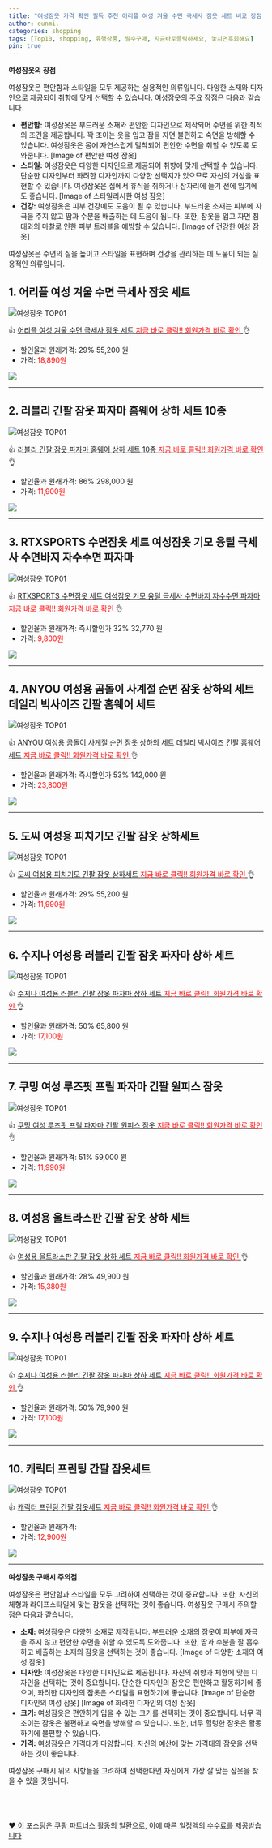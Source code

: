 ```yaml
---
title: "여성잠옷 가격 확인 필독 추천 어리플 여성 겨울 수면 극세사 잠옷 세트 비교 장점 구매가이드"
author: eunmi.
categories: shopping
tags: [Top10, shopping, 유행상품, 필수구매, 지금바로클릭하세요, 놓치면후회해요]
pin: true
---
```

**여성잠옷의 장점**

여성잠옷은 편안함과 스타일을 모두 제공하는 실용적인 의류입니다. 다양한 소재와 디자인으로 제공되어 취향에 맞게 선택할 수 있습니다. 여성잠옷의 주요 장점은 다음과 같습니다.

* **편안함:** 여성잠옷은 부드러운 소재와 편안한 디자인으로 제작되어 수면을 위한 최적의 조건을 제공합니다. 꽉 조이는 옷을 입고 잠을 자면 불편하고 숙면을 방해할 수 있습니다. 여성잠옷은 몸에 자연스럽게 밀착되어 편안한 수면을 취할 수 있도록 도와줍니다.
[Image of 편안한 여성 잠옷]
* **스타일:** 여성잠옷은 다양한 디자인으로 제공되어 취향에 맞게 선택할 수 있습니다. 단순한 디자인부터 화려한 디자인까지 다양한 선택지가 있으므로 자신의 개성을 표현할 수 있습니다. 여성잠옷은 집에서 휴식을 취하거나 잠자리에 들기 전에 입기에도 좋습니다.
[Image of 스타일리시한 여성 잠옷]
* **건강:** 여성잠옷은 피부 건강에도 도움이 될 수 있습니다. 부드러운 소재는 피부에 자극을 주지 않고 땀과 수분을 배출하는 데 도움이 됩니다. 또한, 잠옷을 입고 자면 침대와의 마찰로 인한 피부 트러블을 예방할 수 있습니다.
[Image of 건강한 여성 잠옷]

여성잠옷은 수면의 질을 높이고 스타일을 표현하며 건강을 관리하는 데 도움이 되는 실용적인 의류입니다.

   

## 1. 어리플 여성 겨울 수면 극세사 잠옷 세트

![여성잠옷 TOP01](https://thumbnail9.coupangcdn.com/thumbnails/remote/230x230ex/image/vendor_inventory/ddb6/37ee7c6123639d1a06ae4ccfad1864c42e1781d6cd90fe200d4b1619a5e0.jpg)


👍 [어리플 여성 겨울 수면 극세사 잠옷 세트 <font color=red> 지금 바로 클릭!! 회원가격 바로 확인 </font> ](https://link.coupang.com/re/AFFSDP?lptag=AF3617701&subid=GithubCoopas&pageKey=7634563634&traceid=V0-153&itemId=20270243781&vendorItemId=87357380469) 👌 


- 할인율과 원래가격: 29%  55,200   원
- 가격: <span style='color:red'>18,890원</span>

[![](/discount_price.png)](https://link.coupang.com/re/AFFSDP?lptag=AF3617701&subid=GithubCoopas&pageKey=7634563634&traceid=V0-153&itemId=20270243781&vendorItemId=87357380469)

---


   

## 2. 러블리 긴팔 잠옷 파자마 홈웨어 상하 세트 10종

![여성잠옷 TOP01](https://thumbnail10.coupangcdn.com/thumbnails/remote/230x230ex/image/vendor_inventory/93d4/4a6e0a4f5a55e25d7e40333155d9e37a7e4f313146c625ad219e402525cf.jpg)


👍 [러블리 긴팔 잠옷 파자마 홈웨어 상하 세트 10종 <font color=red> 지금 바로 클릭!! 회원가격 바로 확인 </font> ](https://link.coupang.com/re/AFFSDP?lptag=AF3617701&subid=GithubCoopas&pageKey=7568548447&traceid=V0-153&itemId=19954771009&vendorItemId=87067393658) 👌 


- 할인율과 원래가격: 86%  298,000   원
- 가격: <span style='color:red'>11,900원</span>

[![](/discount_price.png)](https://link.coupang.com/re/AFFSDP?lptag=AF3617701&subid=GithubCoopas&pageKey=7568548447&traceid=V0-153&itemId=19954771009&vendorItemId=87067393658)

---


   

## 3. RTXSPORTS 수면잠옷 세트 여성잠옷 기모 융털 극세사 수면바지 자수수면 파자마

![여성잠옷 TOP01](https://thumbnail9.coupangcdn.com/thumbnails/remote/230x230ex/image/vendor_inventory/bd22/77b0b919be9a08d10f089f23aafbf13a4532cb7b8332e749774c5aa13e74.jpg)


👍 [RTXSPORTS 수면잠옷 세트 여성잠옷 기모 융털 극세사 수면바지 자수수면 파자마 <font color=red> 지금 바로 클릭!! 회원가격 바로 확인 </font> ](https://link.coupang.com/re/AFFSDP?lptag=AF3617701&subid=GithubCoopas&pageKey=4683115024&traceid=V0-153&itemId=5875077370&vendorItemId=73157629495) 👌 


- 할인율과 원래가격: 즉시할인가 32%  32,770   원
- 가격: <span style='color:red'>9,800원</span>

[![](/discount_price.png)](https://link.coupang.com/re/AFFSDP?lptag=AF3617701&subid=GithubCoopas&pageKey=4683115024&traceid=V0-153&itemId=5875077370&vendorItemId=73157629495)

---


   

## 4. ANYOU 여성용 곰돌이 사계절 순면 잠옷 상하의 세트 데일리 빅사이즈 긴팔 홈웨어 세트

![여성잠옷 TOP01](https://thumbnail8.coupangcdn.com/thumbnails/remote/230x230ex/image/vendor_inventory/9f28/37a21c4ef9cc8623b06722ea9b934d3f5aff58a353338a21b93a711f685c.jpg)


👍 [ANYOU 여성용 곰돌이 사계절 순면 잠옷 상하의 세트 데일리 빅사이즈 긴팔 홈웨어 세트 <font color=red> 지금 바로 클릭!! 회원가격 바로 확인 </font> ](https://link.coupang.com/re/AFFSDP?lptag=AF3617701&subid=GithubCoopas&pageKey=7105501153&traceid=V0-153&itemId=17747644457&vendorItemId=86137976612) 👌 


- 할인율과 원래가격: 즉시할인가 53%  142,000   원
- 가격: <span style='color:red'>23,800원</span>

[![](/discount_price.png)](https://link.coupang.com/re/AFFSDP?lptag=AF3617701&subid=GithubCoopas&pageKey=7105501153&traceid=V0-153&itemId=17747644457&vendorItemId=86137976612)

---


   

## 5. 도씨 여성용 피치기모 긴팔 잠옷 상하세트

![여성잠옷 TOP01](https://thumbnail8.coupangcdn.com/thumbnails/remote/230x230ex/image/retail/images/2020/08/25/19/2/38ef6da6-e0bf-45f7-aa50-e5e64e3d85d5.jpg)


👍 [도씨 여성용 피치기모 긴팔 잠옷 상하세트 <font color=red> 지금 바로 클릭!! 회원가격 바로 확인 </font> ](https://link.coupang.com/re/AFFSDP?lptag=AF3617701&subid=GithubCoopas&pageKey=2022071571&traceid=V0-153&itemId=3439720891&vendorItemId=71426186999) 👌 


- 할인율과 원래가격: 29%  55,200   원
- 가격: <span style='color:red'>11,990원</span>

[![](/discount_price.png)](https://link.coupang.com/re/AFFSDP?lptag=AF3617701&subid=GithubCoopas&pageKey=2022071571&traceid=V0-153&itemId=3439720891&vendorItemId=71426186999)

---


   

## 6. 수지나 여성용 러블리 긴팔 잠옷 파자마 상하 세트

![여성잠옷 TOP01](https://thumbnail8.coupangcdn.com/thumbnails/remote/230x230ex/image/vendor_inventory/fda1/2caa918cec64def911f20e7862e52f170c14e40cd8bb17db67abfd4ddba5.jpg)


👍 [수지나 여성용 러블리 긴팔 잠옷 파자마 상하 세트 <font color=red> 지금 바로 클릭!! 회원가격 바로 확인 </font> ](https://link.coupang.com/re/AFFSDP?lptag=AF3617701&subid=GithubCoopas&pageKey=7037299659&traceid=V0-153&itemId=17390596074&vendorItemId=84600770660) 👌 


- 할인율과 원래가격: 50%  65,800   원
- 가격: <span style='color:red'>17,100원</span>

[![](/discount_price.png)](https://link.coupang.com/re/AFFSDP?lptag=AF3617701&subid=GithubCoopas&pageKey=7037299659&traceid=V0-153&itemId=17390596074&vendorItemId=84600770660)

---


   

## 7. 쿠밍 여성 루즈핏 프릴 파자마 긴팔 원피스 잠옷

![여성잠옷 TOP01](https://thumbnail8.coupangcdn.com/thumbnails/remote/230x230ex/image/retail/images/2967861416310074-0406633d-4590-4c67-93e1-5e665a6c61a1.jpg)


👍 [쿠밍 여성 루즈핏 프릴 파자마 긴팔 원피스 잠옷 <font color=red> 지금 바로 클릭!! 회원가격 바로 확인 </font> ](https://link.coupang.com/re/AFFSDP?lptag=AF3617701&subid=GithubCoopas&pageKey=7086674524&traceid=V0-153&itemId=17648421991&vendorItemId=84814031448) 👌 


- 할인율과 원래가격: 51%  59,000   원
- 가격: <span style='color:red'>11,990원</span>

[![](/discount_price.png)](https://link.coupang.com/re/AFFSDP?lptag=AF3617701&subid=GithubCoopas&pageKey=7086674524&traceid=V0-153&itemId=17648421991&vendorItemId=84814031448)

---


   

## 8. 여성용 울트라스판 긴팔 잠옷 상하 세트

![여성잠옷 TOP01](https://thumbnail9.coupangcdn.com/thumbnails/remote/230x230ex/image/retail/images/7471017327845758-69dfe750-9a37-452e-ba48-b54ce36fac66.jpg)


👍 [여성용 울트라스판 긴팔 잠옷 상하 세트 <font color=red> 지금 바로 클릭!! 회원가격 바로 확인 </font> ](https://link.coupang.com/re/AFFSDP?lptag=AF3617701&subid=GithubCoopas&pageKey=2244506594&traceid=V0-153&itemId=3835788664&vendorItemId=71820623229) 👌 


- 할인율과 원래가격: 28%  49,900   원
- 가격: <span style='color:red'>15,380원</span>

[![](/discount_price.png)](https://link.coupang.com/re/AFFSDP?lptag=AF3617701&subid=GithubCoopas&pageKey=2244506594&traceid=V0-153&itemId=3835788664&vendorItemId=71820623229)

---


   

## 9. 수지나 여성용 러블리 긴팔 잠옷 파자마 상하 세트

![여성잠옷 TOP01](https://thumbnail8.coupangcdn.com/thumbnails/remote/230x230ex/image/vendor_inventory/0df8/e0aafb1cb98510cbee76cf27ae2ff2b8d852b9b83471b987be80a29f796d.jpg)


👍 [수지나 여성용 러블리 긴팔 잠옷 파자마 상하 세트 <font color=red> 지금 바로 클릭!! 회원가격 바로 확인 </font> ](https://link.coupang.com/re/AFFSDP?lptag=AF3617701&subid=GithubCoopas&pageKey=7037299659&traceid=V0-153&itemId=17390596075&vendorItemId=84600770664) 👌 


- 할인율과 원래가격: 50%  79,900   원
- 가격: <span style='color:red'>17,100원</span>

[![](/discount_price.png)](https://link.coupang.com/re/AFFSDP?lptag=AF3617701&subid=GithubCoopas&pageKey=7037299659&traceid=V0-153&itemId=17390596075&vendorItemId=84600770664)

---


   

## 10. 캐릭터 프린팅 간팔 잠옷세트

![여성잠옷 TOP01](https://thumbnail8.coupangcdn.com/thumbnails/remote/230x230ex/image/vendor_inventory/8265/a36e2d5e70adb4696b0bddcde9fe7e87b6be6d528d7fcf797b4e6e8939c0.jpg)


👍 [캐릭터 프린팅 간팔 잠옷세트 <font color=red> 지금 바로 클릭!! 회원가격 바로 확인 </font> ](https://link.coupang.com/re/AFFSDP?lptag=AF3617701&subid=GithubCoopas&pageKey=7575533726&traceid=V0-153&itemId=19987463542&vendorItemId=87096969429) 👌 


- 할인율과 원래가격: 
- 가격: <span style='color:red'>12,900원</span>

[![](/discount_price.png)](https://link.coupang.com/re/AFFSDP?lptag=AF3617701&subid=GithubCoopas&pageKey=7575533726&traceid=V0-153&itemId=19987463542&vendorItemId=87096969429)

---
**여성잠옷 구매시 주의점**

여성잠옷은 편안함과 스타일을 모두 고려하여 선택하는 것이 중요합니다. 또한, 자신의 체형과 라이프스타일에 맞는 잠옷을 선택하는 것이 좋습니다. 여성잠옷 구매시 주의할 점은 다음과 같습니다.

* **소재:** 여성잠옷은 다양한 소재로 제작됩니다. 부드러운 소재의 잠옷이 피부에 자극을 주지 않고 편안한 수면을 취할 수 있도록 도와줍니다. 또한, 땀과 수분을 잘 흡수하고 배출하는 소재의 잠옷을 선택하는 것이 좋습니다.
[Image of 다양한 소재의 여성 잠옷]
* **디자인:** 여성잠옷은 다양한 디자인으로 제공됩니다. 자신의 취향과 체형에 맞는 디자인을 선택하는 것이 중요합니다. 단순한 디자인의 잠옷은 편안하고 활동하기에 좋으며, 화려한 디자인의 잠옷은 스타일을 표현하기에 좋습니다.
[Image of 단순한 디자인의 여성 잠옷]
[Image of 화려한 디자인의 여성 잠옷]
* **크기:** 여성잠옷은 편안하게 입을 수 있는 크기를 선택하는 것이 중요합니다. 너무 꽉 조이는 잠옷은 불편하고 숙면을 방해할 수 있습니다. 또한, 너무 헐렁한 잠옷은 활동하기에 불편할 수 있습니다.
* **가격:** 여성잠옷은 가격대가 다양합니다. 자신의 예산에 맞는 가격대의 잠옷을 선택하는 것이 좋습니다.

여성잠옷 구매시 위의 사항들을 고려하여 선택한다면 자신에게 가장 잘 맞는 잠옷을 찾을 수 있을 것입니다.<br><br><br><br><br> [ ❤  이 포스팅은 쿠팡 파트너스 활동의 일환으로, 이에 따른 일정액의 수수료를 제공받습니다](https://link.coupang.com/a/bcEFyh)